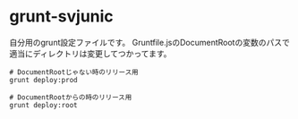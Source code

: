 grunt-svjunic
=============

自分用のgrunt設定ファイルです。
Gruntfile.jsのDocumentRootの変数のパスで適当にディレクトリは変更してつかってます。

```shell
# DocumentRootじゃない時のリリース用
grunt deploy:prod

# DocumentRootからの時のリリース用
grunt deploy:root
```
